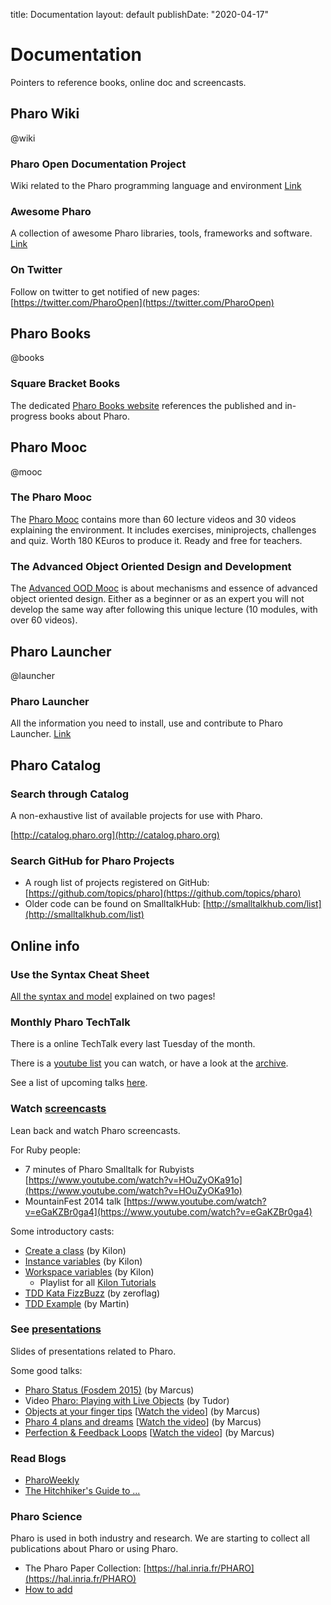 title: Documentation
layout: default
publishDate: "2020-04-17"

# Documentation

<div class="teaser">

Pointers to reference books, online doc and screencasts.
</div>



<div class="row"><div class="col-md-4 col-title">

## Pharo Wiki

@wiki

</div><div class="col-md-8">


### Pharo Open Documentation Project

Wiki related to the Pharo programming language and environment
[Link](https://github.com/pharo-open-documentation/pharo-wiki)

### Awesome Pharo

A collection of awesome Pharo libraries, tools, frameworks and software. [Link](https://github.com/pharo-open-documentation/awesome-pharo)

### On Twitter

Follow on twitter to get notified of new pages: [https://twitter.com/PharoOpen](https://twitter.com/PharoOpen)

</div></div>



<div class="row"><div class="col-md-4 col-title">

## Pharo Books

@books

</div><div class="col-md-8">


### Square Bracket Books

The dedicated [Pharo Books website](http://books.pharo.org/) references the published and in-progress books about Pharo.

</div></div>


<div class="row"><div class="col-md-4 col-title">

## Pharo Mooc

@mooc

</div><div class="col-md-8">


### The Pharo Mooc

The [Pharo Mooc](http://mooc.pharo.org) contains more than 60 lecture videos and 30 videos explaining the environment. It includes exercises, miniprojects, challenges and quiz. Worth 180 KEuros to produce it. Ready and free for teachers. 

### The Advanced Object Oriented Design and Development
The [Advanced OOD Mooc](https://advanced-design-mooc.pharo.org/) is about mechanisms and essence of advanced object oriented design. Either as a beginner or as an expert you will not develop the same way after following this unique lecture (10 modules, with over 60 videos).

</div></div>


<div class="row"><div class="col-md-4 col-title">


## Pharo Launcher

@launcher

</div><div class="col-md-8">


### Pharo Launcher

All the information you need to install, use and contribute to Pharo Launcher. [Link](https://pharo-project.github.io/pharo-launcher/) 

</div></div>


<div class="row"><div class="col-md-4 col-title">


## Pharo Catalog

</div><div class="col-md-8">


### Search through Catalog

A non-exhaustive list of available projects for use with Pharo.

[http://catalog.pharo.org](http://catalog.pharo.org)
### Search GitHub for Pharo Projects

- A rough list of projects registered on GitHub: [https://github.com/topics/pharo](https://github.com/topics/pharo)
- Older code can be found on SmalltalkHub: [http://smalltalkhub.com/list](http://smalltalkhub.com/list)

</div></div>


<div class="row"><div class="col-md-4 col-title">

## Online info


</div><div class="col-md-8">


### Use the Syntax Cheat Sheet

[All the syntax and model](http://files.pharo.org/media/pharoCheatSheet.pdf) explained on two pages!

### Monthly Pharo TechTalk

There is a online TechTalk every last Tuesday of the month. 

There is a [youtube list](https://www.youtube.com/playlist?list=PL4actYd6bfnx8l8cqYWhdNB6gJgRvk5sH) you can watch, or have a look at the [archive](TechTalk).

See a list of upcoming talks [here](https://association.pharo.org/events).

### Watch [screencasts](https://www.youtube.com/channel/UCp3mNigANqkesFzdm058bvw)

Lean back and watch Pharo screencasts.

For Ruby people:
- 7 minutes of Pharo Smalltalk for Rubyists [https://www.youtube.com/watch?v=HOuZyOKa91o](https://www.youtube.com/watch?v=HOuZyOKa91o)
- MountainFest 2014 talk [https://www.youtube.com/watch?v=eGaKZBr0ga4](https://www.youtube.com/watch?v=eGaKZBr0ga4) 


Some introductory casts:
- [Create a class](https://www.youtube.com/watch?v=0xF4fnGaE2w) \(by Kilon\)
- [Instance variables](https://www.youtube.com/watch?v=gSmlsarDMEQ) \(by Kilon\)
- [Workspace variables](https://www.youtube.com/watch?v=J015tc6q6sY) \(by Kilon\)
  - Playlist for all [Kilon Tutorials](https://www.youtube.com/watch?v=Ol5ivaEATLQ&list=PLqbtQ7OkSta0ULYAd7Qdxof851ybh-_m_)
- [TDD Kata FizzBuzz](https://www.youtube.com/watch?v=BV86r2k6QI8) \(by zeroflag\)
- [TDD Example](https://www.youtube.com/watch?v=aO4iYSNJxY4) \(by Martin\)


### See [presentations](http://www.slideshare.net/pharoproject/)

Slides of presentations related to Pharo.

Some good talks:
- [Pharo Status \(Fosdem 2015\)](http://www.slideshare.net/MarcusDenker/2015-fosdempharo) \(by Marcus\)
- Video [Pharo: Playing with Live Objects](http://vimeo.com/channels/ndc2014/97315968) \(by Tudor\)
- [Objects at your finger tips](http://www.slideshare.net/pharoproject/pharo-objects-at-your-fingertips-34086263) \[[Watch the video](http://www.youtube.com/watch?v=xhPlUaXpCU4)\] \(by Marcus\)
- [Pharo 4 plans and dreams](http://www.slideshare.net/pharoproject/pharo4-plans-and-dreams) \[[Watch the video](https://www.youtube.com/watch?v=mUV9E03u52g)\] \(by Marcus\)
- [Perfection & Feedback Loops](http://www.slideshare.net/MarcusDenker/perfection-feedback-loops-or-why-worse-is-better-65540840) \[[Watch the video](https://www.youtube.com/watch?v=LRFLdWG24Mk)\] \(by Marcus\)


### Read Blogs

- [PharoWeekly](http://pharoweekly.wordpress.com)
- [The Hitchhiker's Guide to ...](http://astares.blogspot.fr)


### Pharo Science

Pharo is used in both industry and research. We are starting to collect all publications about Pharo or using Pharo.
- The Pharo Paper Collection: [https://hal.inria.fr/PHARO](https://hal.inria.fr/PHARO)
- [How to add](/web/PharoPublications)

</div></div>
